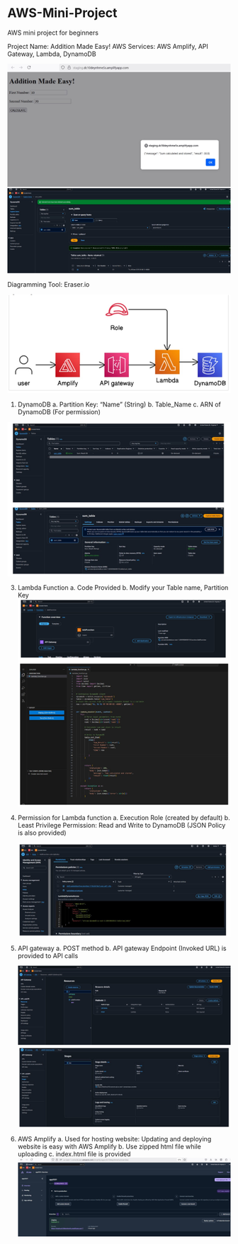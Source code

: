 # AWS-Mini-Project
AWS mini project for beginners



Project Name: Addition Made Easy!
AWS Services: AWS Amplify, API Gateway, Lambda, DynamoDB

![image alt](https://github.com/merina-poudyal/Addition-Made-Easy-/blob/main/Images/User%20interface%20.jpg?raw=true)
![image alt](https://github.com/merina-poudyal/Addition-Made-Easy-/blob/main/Images/writing%20to%20dynamodb.jpg?raw=true)

Diagramming Tool: Eraser.io

![image alt](https://github.com/merina-poudyal/Addition-Made-Easy-/blob/main/Images/Overall%20architecture.jpg?raw=true)


1.	DynamoDB
        a.	Partition Key: “Name” (String)
        b.	Table_Name
        c.	ARN of DynamoDB (For permission)

 ![image alt](https://github.com/merina-poudyal/Addition-Made-Easy-/blob/main/Images/Dynamodb%20setting.jpg?raw=true)

 
3.	Lambda Function 
        a.	Code Provided
        b.	Modify your Table name, Partition Key
  	![image alt](https://github.com/merina-poudyal/Addition-Made-Easy-/blob/main/Images/function%20overview.png?raw=true)
 ![image alt](https://github.com/merina-poudyal/Addition-Made-Easy-/blob/main/Images/Lambda%20code.jpg?raw=true)
  
   
5.	Permission for Lambda function
        a.	Execution Role (created by default)
        b.	Least Privilege Permission: Read and Write to DynamoDB (JSON Policy is also provided)

  	 ![image alt](https://github.com/merina-poudyal/Addition-Made-Easy-/blob/main/Images/lambda%20permission.jpg?raw=true)
 
7.	API gateway
        a.	POST method
        b.	API gateway Endpoint (Invoked URL) is provided to API calls

  	 ![image alt](https://github.com/merina-poudyal/Addition-Made-Easy-/blob/main/Images/API%20Gateway%20Post%20Method.jpg?raw=true)
  	![image alt](https://github.com/merina-poudyal/Addition-Made-Easy-/blob/main/Images/invoked%20URL.jpg?raw=true) 

        
9.	AWS Amplify
        a.	Used for hosting website: Updating and deploying website is easy with AWS Amplify
        b.	Use zipped html file while uploading
        c.	index.html file is provided
 ![image alt](https://github.com/merina-poudyal/Addition-Made-Easy-/blob/main/Images/Amplify%20URL%20deployment%20.jpg?raw=true)
  	

 


